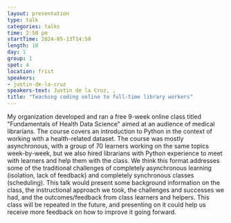 ```yaml
---
layout: presentation
type: talk
categories: talks
time: 2:50 pm
startTime: 2024-05-13T14:50
length: 10
day: 1
group: 1
spot: 4
location: frist
speakers:
- justin-de-la-cruz
speakers-text: Justin de la Cruz, ,
title: "Teaching coding online to full-time library workers"
---
```

My organization developed and ran a free 9-week online class titled "Fundamentals of Health Data Science" aimed at an audience of medical librarians. The course covers an introduction to Python in the context of working with a health-related dataset. The course was mostly asynchronous, with a group of 70 learners working on the same topics week-by-week, but we also hired librarians with Python experience to meet with learners and help them with the class. We think this format addresses some of the traditional challenges of completely asynchronous learning (isolation, lack of feedback) and completely synchronous classes (scheduling). This talk would present some background information on the class, the instructional approach we took, the challenges and successes we had, and the outcomes/feedback from class learners and helpers. This class will be repeated in the future, and presenting on it could help us receive more feedback on how to improve it going forward.
